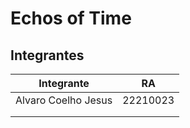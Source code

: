 # Echos of Time

## Integrantes

| Integrante          | RA       |
| ------------------- | -------- |
| Alvaro Coelho Jesus | 22210023 |
|                     |          |
|                     |          |
